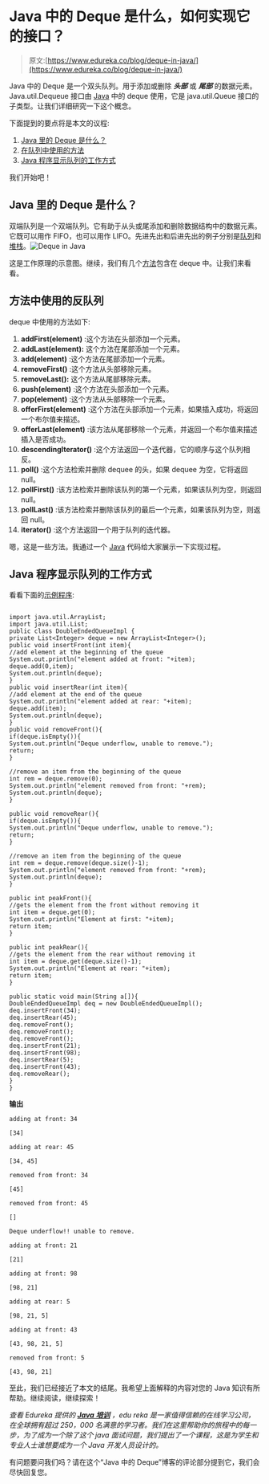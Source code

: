 # Java 中的 Deque 是什么，如何实现它的接口？

> 原文:[https://www.edureka.co/blog/deque-in-java/](https://www.edureka.co/blog/deque-in-java/)

Java 中的 Deque 是一个双头队列。用于添加或删除 ***头部*** 或 ***尾部*** 的数据元素。Java.util.Dequeue 接口由 [Java](https://www.edureka.co/blog/java-tutorial/) 中的 deque 使用，它是 java.util.Queue 接口的子类型。让我们详细研究一下这个概念。

下面提到的要点将是本文的议程:

1.  [Java 里的 Deque 是什么？](#deque)
2.  [在队列中使用的方法](#methods)
3.  [Java 程序显示队列的工作方式](#program)

我们开始吧！

## **Java 里的 Deque 是什么？**

双端队列是一个双端队列。它有助于从头或尾添加和删除数据结构中的数据元素。它既可以用作 FIFO，也可以用作 LIFO。先进先出和后进先出的例子分别是[队列](https://www.edureka.co/blog/java-queue/)和[堆栈](https://www.edureka.co/blog/stack-class-in-java/)。![Deque in Java](../Images/5ac010726d007aaa7c52c726d7801659.png)

这是工作原理的示意图。继续，我们有几个[方法](https://www.edureka.co/blog/java-methods/)包含在 deque 中。让我们来看看。

## **方法中使用的反队列**

deque 中使用的方法如下:

1.  **addFirst(element)** :这个方法在头部添加一个元素。
2.  **addLast(element):** 这个方法在尾部添加一个元素。
3.  **add(element)** :这个方法在尾部添加一个元素。
4.  **removeFirst()** :这个方法从头部移除元素。
5.  **removeLast():** 这个方法从尾部移除元素。
6.  **push(element)** :这个方法在头部添加一个元素。
7.  **pop(element)** :这个方法从头部移除一个元素。
8.  **offerFirst(element)** :这个方法在头部添加一个元素，如果插入成功，将返回一个布尔值来描述。
9.  **offerLast(element)** :该方法从尾部移除一个元素，并返回一个布尔值来描述插入是否成功。
10.  **descendingIterator()** :这个方法返回一个迭代器，它的顺序与这个队列相反。
11.  **poll()** :这个方法检索并删除 dequee 的头，如果 dequee 为空，它将返回 null。
12.  **pollFirst()** :该方法检索并删除该队列的第一个元素，如果该队列为空，则返回 null。
13.  **pollLast()** :该方法检索并删除该队列的最后一个元素，如果该队列为空，则返回 null。
14.  **iterator()** :这个方法返回一个用于队列的迭代器。

嗯，这是一些方法。我通过一个 [Java](https://www.edureka.co/blog/what-is-java/) 代码给大家展示一下实现过程。

## **Java 程序显示队列的工作方式**

看看下面的[示例程序](https://www.edureka.co/blog/java-programs/):

```

import java.util.ArrayList;
import java.util.List;
public class DoubleEndedQueueImpl {
private List<Integer> deque = new ArrayList<Integer>();
public void insertFront(int item){
//add element at the beginning of the queue
System.out.println("element added at front: "+item);
deque.add(0,item);
System.out.println(deque);
}
public void insertRear(int item){
//add element at the end of the queue
System.out.println("element added at rear: "+item);
deque.add(item);
System.out.println(deque);
}
public void removeFront(){
if(deque.isEmpty()){
System.out.println("Deque underflow, unable to remove.");
return;
}

//remove an item from the beginning of the queue
int rem = deque.remove(0);
System.out.println("element removed from front: "+rem);
System.out.println(deque);
}

public void removeRear(){
if(deque.isEmpty()){
System.out.println("Deque underflow, unable to remove.");
return;
}

//remove an item from the beginning of the queue
int rem = deque.remove(deque.size()-1);
System.out.println("element removed from front: "+rem);
System.out.println(deque);
}

public int peakFront(){
//gets the element from the front without removing it
int item = deque.get(0);
System.out.println("Element at first: "+item);
return item;
}

public int peakRear(){
//gets the element from the rear without removing it
int item = deque.get(deque.size()-1);
System.out.println("Element at rear: "+item);
return item;
}

public static void main(String a[]){
DoubleEndedQueueImpl deq = new DoubleEndedQueueImpl();
deq.insertFront(34);
deq.insertRear(45);
deq.removeFront();
deq.removeFront();
deq.removeFront();
deq.insertFront(21);
deq.insertFront(98);
deq.insertRear(5);
deq.insertFront(43);
deq.removeRear();
}
}

```

**输出**

```
adding at front: 34

[34]

adding at rear: 45

[34, 45]

removed from front: 34

[45]

removed from front: 45

[]

Deque underflow!! unable to remove.

adding at front: 21

[21]

adding at front: 98

[98, 21]

adding at rear: 5

[98, 21, 5]

adding at front: 43

[43, 98, 21, 5]

removed from front: 5

[43, 98, 21]

```

至此，我们已经接近了本文的结尾。我希望上面解释的内容对您的 Java 知识有所帮助。继续阅读，继续探索！

*查看 Edureka 提供的  **[Java 培训](https://www.edureka.co/java-j2ee-soa-training)** ，edu reka 是一家值得信赖的在线学习公司，在全球拥有超过 250，000 名满意的学习者。我们在这里帮助你的旅程中的每一步，为了成为一个除了这个 java 面试问题，我们提出了一个课程，这是为学生和专业人士谁想要成为一个 Java 开发人员设计的。*

有问题要问我们吗？请在这个“Java 中的 Deque”博客的评论部分提到它，我们会尽快回复您。